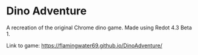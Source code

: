 # Dino Adventure

A recreation of the original Chrome dino game. Made using Redot 4.3 Beta 1.

Link to game: https://flamingwater69.github.io/DinoAdventure/